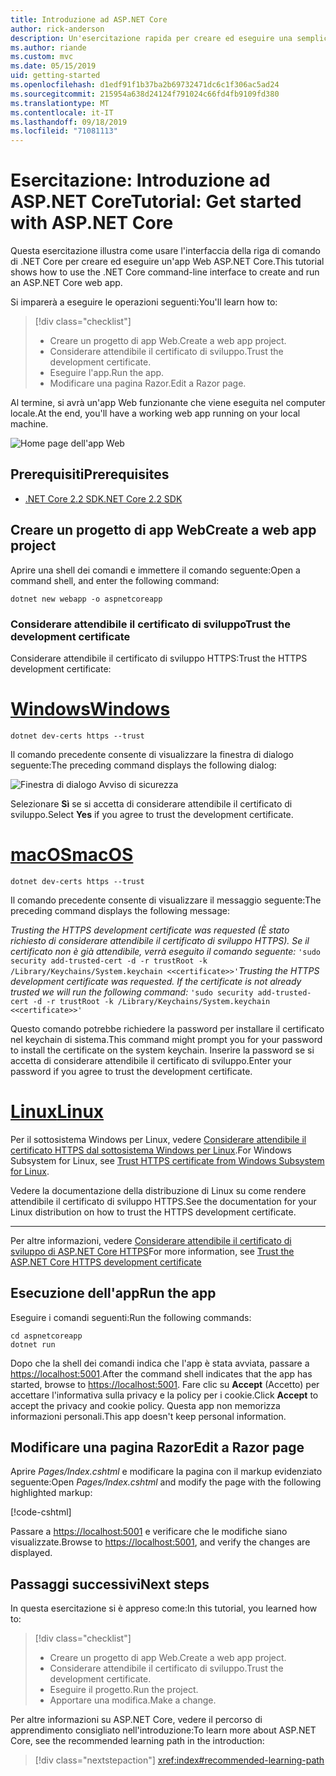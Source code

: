 ```yaml
---
title: Introduzione ad ASP.NET Core
author: rick-anderson
description: Un'esercitazione rapida per creare ed eseguire una semplice app Hello World usando ASP.NET Core.
ms.author: riande
ms.custom: mvc
ms.date: 05/15/2019
uid: getting-started
ms.openlocfilehash: d1edf91f1b37ba2b69732471dc6c1f306ac5ad24
ms.sourcegitcommit: 215954a638d24124f791024c66fd4fb9109fd380
ms.translationtype: MT
ms.contentlocale: it-IT
ms.lasthandoff: 09/18/2019
ms.locfileid: "71081113"
---
```

# <a name="tutorial-get-started-with-aspnet-core"></a><span data-ttu-id="7ac75-103">Esercitazione: Introduzione ad ASP.NET Core</span><span class="sxs-lookup"><span data-stu-id="7ac75-103">Tutorial: Get started with ASP.NET Core</span></span>

<span data-ttu-id="7ac75-104">Questa esercitazione illustra come usare l'interfaccia della riga di comando di .NET Core per creare ed eseguire un'app Web ASP.NET Core.</span><span class="sxs-lookup"><span data-stu-id="7ac75-104">This tutorial shows how to use the .NET Core command-line interface to create and run an ASP.NET Core web app.</span></span>

<span data-ttu-id="7ac75-105">Si imparerà a eseguire le operazioni seguenti:</span><span class="sxs-lookup"><span data-stu-id="7ac75-105">You'll learn how to:</span></span>

> [!div class="checklist"]
> * <span data-ttu-id="7ac75-106">Creare un progetto di app Web.</span><span class="sxs-lookup"><span data-stu-id="7ac75-106">Create a web app project.</span></span>
> * <span data-ttu-id="7ac75-107">Considerare attendibile il certificato di sviluppo.</span><span class="sxs-lookup"><span data-stu-id="7ac75-107">Trust the development certificate.</span></span>
> * <span data-ttu-id="7ac75-108">Eseguire l'app.</span><span class="sxs-lookup"><span data-stu-id="7ac75-108">Run the app.</span></span>
> * <span data-ttu-id="7ac75-109">Modificare una pagina Razor.</span><span class="sxs-lookup"><span data-stu-id="7ac75-109">Edit a Razor page.</span></span>

<span data-ttu-id="7ac75-110">Al termine, si avrà un'app Web funzionante che viene eseguita nel computer locale.</span><span class="sxs-lookup"><span data-stu-id="7ac75-110">At the end, you'll have a working web app running on your local machine.</span></span>

![Home page dell'app Web](_static/home-page.png)

## <a name="prerequisites"></a><span data-ttu-id="7ac75-112">Prerequisiti</span><span class="sxs-lookup"><span data-stu-id="7ac75-112">Prerequisites</span></span>

* [<span data-ttu-id="7ac75-113">.NET Core 2.2 SDK</span><span class="sxs-lookup"><span data-stu-id="7ac75-113">.NET Core 2.2 SDK</span></span>](https://www.microsoft.com/net/download/all)

## <a name="create-a-web-app-project"></a><span data-ttu-id="7ac75-114">Creare un progetto di app Web</span><span class="sxs-lookup"><span data-stu-id="7ac75-114">Create a web app project</span></span>

<span data-ttu-id="7ac75-115">Aprire una shell dei comandi e immettere il comando seguente:</span><span class="sxs-lookup"><span data-stu-id="7ac75-115">Open a command shell, and enter the following command:</span></span>

```dotnetcli
dotnet new webapp -o aspnetcoreapp
```

### <a name="trust-the-development-certificate"></a><span data-ttu-id="7ac75-116">Considerare attendibile il certificato di sviluppo</span><span class="sxs-lookup"><span data-stu-id="7ac75-116">Trust the development certificate</span></span>

<span data-ttu-id="7ac75-117">Considerare attendibile il certificato di sviluppo HTTPS:</span><span class="sxs-lookup"><span data-stu-id="7ac75-117">Trust the HTTPS development certificate:</span></span>

# <a name="windowstabwindows"></a>[<span data-ttu-id="7ac75-118">Windows</span><span class="sxs-lookup"><span data-stu-id="7ac75-118">Windows</span></span>](#tab/windows)

```dotnetcli
dotnet dev-certs https --trust
```

<span data-ttu-id="7ac75-119">Il comando precedente consente di visualizzare la finestra di dialogo seguente:</span><span class="sxs-lookup"><span data-stu-id="7ac75-119">The preceding command displays the following dialog:</span></span>

![Finestra di dialogo Avviso di sicurezza](~/getting-started/_static/cert.png)

<span data-ttu-id="7ac75-121">Selezionare **Sì** se si accetta di considerare attendibile il certificato di sviluppo.</span><span class="sxs-lookup"><span data-stu-id="7ac75-121">Select **Yes** if you agree to trust the development certificate.</span></span>

# <a name="macostabmacos"></a>[<span data-ttu-id="7ac75-122">macOS</span><span class="sxs-lookup"><span data-stu-id="7ac75-122">macOS</span></span>](#tab/macos)

```dotnetcli
dotnet dev-certs https --trust
```

<span data-ttu-id="7ac75-123">Il comando precedente consente di visualizzare il messaggio seguente:</span><span class="sxs-lookup"><span data-stu-id="7ac75-123">The preceding command displays the following message:</span></span>

<span data-ttu-id="7ac75-124">*Trusting the HTTPS development certificate was requested (È stato richiesto di considerare attendibile il certificato di sviluppo HTTPS). Se il certificato non è già attendibile, verrà eseguito il comando seguente:* `'sudo security add-trusted-cert -d -r trustRoot -k /Library/Keychains/System.keychain <<certificate>>'`</span><span class="sxs-lookup"><span data-stu-id="7ac75-124">*Trusting the HTTPS development certificate was requested. If the certificate is not already trusted we will run the following command:* `'sudo security add-trusted-cert -d -r trustRoot -k /Library/Keychains/System.keychain <<certificate>>'`</span></span>

<span data-ttu-id="7ac75-125">Questo comando potrebbe richiedere la password per installare il certificato nel keychain di sistema.</span><span class="sxs-lookup"><span data-stu-id="7ac75-125">This command might prompt you for your password to install the certificate on the system keychain.</span></span> <span data-ttu-id="7ac75-126">Inserire la password se si accetta di considerare attendibile il certificato di sviluppo.</span><span class="sxs-lookup"><span data-stu-id="7ac75-126">Enter your password if you agree to trust the development certificate.</span></span>

# <a name="linuxtablinux"></a>[<span data-ttu-id="7ac75-127">Linux</span><span class="sxs-lookup"><span data-stu-id="7ac75-127">Linux</span></span>](#tab/linux)

<span data-ttu-id="7ac75-128">Per il sottosistema Windows per Linux, vedere [Considerare attendibile il certificato HTTPS dal sottosistema Windows per Linux](xref:security/enforcing-ssl#wsl).</span><span class="sxs-lookup"><span data-stu-id="7ac75-128">For Windows Subsystem for Linux, see [Trust HTTPS certificate from Windows Subsystem for Linux](xref:security/enforcing-ssl#wsl).</span></span>

<span data-ttu-id="7ac75-129">Vedere la documentazione della distribuzione di Linux su come rendere attendibile il certificato di sviluppo HTTPS.</span><span class="sxs-lookup"><span data-stu-id="7ac75-129">See the documentation for your Linux distribution on how to trust the HTTPS development certificate.</span></span>

---

<span data-ttu-id="7ac75-130">Per altre informazioni, vedere [Considerare attendibile il certificato di sviluppo di ASP.NET Core HTTPS](xref:security/enforcing-ssl#trust-the-aspnet-core-https-development-certificate-on-windows-and-macos)</span><span class="sxs-lookup"><span data-stu-id="7ac75-130">For more information, see [Trust the ASP.NET Core HTTPS development certificate](xref:security/enforcing-ssl#trust-the-aspnet-core-https-development-certificate-on-windows-and-macos)</span></span>

## <a name="run-the-app"></a><span data-ttu-id="7ac75-131">Esecuzione dell'app</span><span class="sxs-lookup"><span data-stu-id="7ac75-131">Run the app</span></span>

<span data-ttu-id="7ac75-132">Eseguire i comandi seguenti:</span><span class="sxs-lookup"><span data-stu-id="7ac75-132">Run the following commands:</span></span>

```dotnetcli
cd aspnetcoreapp
dotnet run
```

<span data-ttu-id="7ac75-133">Dopo che la shell dei comandi indica che l'app è stata avviata, passare a [https://localhost:5001](https://localhost:5001).</span><span class="sxs-lookup"><span data-stu-id="7ac75-133">After the command shell indicates that the app has started, browse to [https://localhost:5001](https://localhost:5001).</span></span> <span data-ttu-id="7ac75-134">Fare clic su **Accept** (Accetto) per accettare l'informativa sulla privacy e la policy per i cookie.</span><span class="sxs-lookup"><span data-stu-id="7ac75-134">Click **Accept** to accept the privacy and cookie policy.</span></span> <span data-ttu-id="7ac75-135">Questa app non memorizza informazioni personali.</span><span class="sxs-lookup"><span data-stu-id="7ac75-135">This app doesn't keep personal information.</span></span>

## <a name="edit-a-razor-page"></a><span data-ttu-id="7ac75-136">Modificare una pagina Razor</span><span class="sxs-lookup"><span data-stu-id="7ac75-136">Edit a Razor page</span></span>

<span data-ttu-id="7ac75-137">Aprire *Pages/Index.cshtml* e modificare la pagina con il markup evidenziato seguente:</span><span class="sxs-lookup"><span data-stu-id="7ac75-137">Open *Pages/Index.cshtml* and modify the page with the following highlighted markup:</span></span>

[!code-cshtml[](sample/index.cshtml?highlight=9)]

<span data-ttu-id="7ac75-138">Passare a [https://localhost:5001](https://localhost:5001) e verificare che le modifiche siano visualizzate.</span><span class="sxs-lookup"><span data-stu-id="7ac75-138">Browse to [https://localhost:5001](https://localhost:5001), and verify the changes are displayed.</span></span>

## <a name="next-steps"></a><span data-ttu-id="7ac75-139">Passaggi successivi</span><span class="sxs-lookup"><span data-stu-id="7ac75-139">Next steps</span></span>

<span data-ttu-id="7ac75-140">In questa esercitazione si è appreso come:</span><span class="sxs-lookup"><span data-stu-id="7ac75-140">In this tutorial, you learned how to:</span></span>

> [!div class="checklist"]
> * <span data-ttu-id="7ac75-141">Creare un progetto di app Web.</span><span class="sxs-lookup"><span data-stu-id="7ac75-141">Create a web app project.</span></span>
> * <span data-ttu-id="7ac75-142">Considerare attendibile il certificato di sviluppo.</span><span class="sxs-lookup"><span data-stu-id="7ac75-142">Trust the development certificate.</span></span>
> * <span data-ttu-id="7ac75-143">Eseguire il progetto.</span><span class="sxs-lookup"><span data-stu-id="7ac75-143">Run the project.</span></span>
> * <span data-ttu-id="7ac75-144">Apportare una modifica.</span><span class="sxs-lookup"><span data-stu-id="7ac75-144">Make a change.</span></span>

<span data-ttu-id="7ac75-145">Per altre informazioni su ASP.NET Core, vedere il percorso di apprendimento consigliato nell'introduzione:</span><span class="sxs-lookup"><span data-stu-id="7ac75-145">To learn more about ASP.NET Core, see the recommended learning path in the introduction:</span></span>

> [!div class="nextstepaction"]
> <xref:index#recommended-learning-path>
